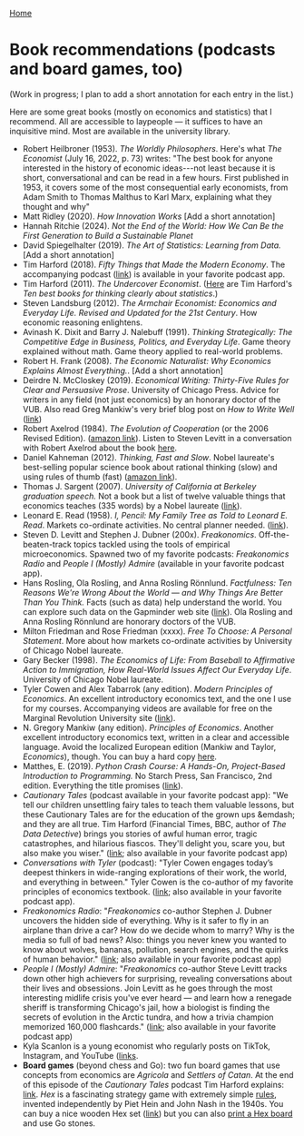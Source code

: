[Home](index.html)

# Book recommendations (podcasts and board games, too)

(Work in progress; I plan to add a short annotation for each entry in the list.)

Here are some great books (mostly on economics and statistics) that I recommend. All are accessible to laypeople &mdash; it suffices to have an inquisitive mind. Most are available in the university library.

* Robert Heilbroner (1953). *The Worldly Philosophers*. Here's what *The Economist* (July 16, 2022, p. 73) writes: "The best book for anyone interested in the history of economic ideas---not least because it is short, conversational and can be read in a few hours. First published in 1953, it covers some of the most consequential early economists, from Adam Smith to Thomas Malthus to Karl Marx, explaining what they thought and why"
* Matt Ridley (2020). *How Innovation Works* [Add a short annotation]
* Hannah Ritchie (2024). *Not the End of the World: How We Can Be the First Generation to Build a Sustainable Planet*  
* David Spiegelhalter (2019). *The Art of Statistics: Learning from Data.* [Add a short annotation]
* Tim Harford (2018). *Fifty Things that Made the Modern Economy*. The accompanying  podcast ([link](https://www.bbc.co.uk/programmes/p04b1g3c/episodes/downloads)) is available in your favorite podcast app. 
* Tim Harford (2011). *The Undercover Economist*. ([Here](https://timharford.com/2022/02/the-ten-best-books-for-thinking-clearly-about-statistics/) are Tim Harford's *Ten best books for thinking clearly about statistics*.)
* Steven Landsburg (2012). *The Armchair Economist: Economics and Everyday Life. Revised and Updated for the 21st Century*. How economic reasoning enlightens.
* Avinash K. Dixit and Barry J. Nalebuff (1991). *Thinking Strategically: The Competitive Edge in Business, Politics, and Everyday Life*. Game theory explained without math. Game theory applied to real-world problems.
* Robert H. Frank (2008). *The Economic Naturalist: Why Economics Explains Almost Everything.*. [Add a short annotation]
* Deirdre N. McCloskey (2019). *Economical Writing: Thirty-Five Rules for Clear and Persuasive Prose*. University of Chicago Press. Advice for writers in any field (not just economics) by an honorary doctor of the VUB. Also read Greg Mankiw's very brief blog post on *How to Write Well* ([link](https://gregmankiw.blogspot.com/2006/10/how-to-write-well.html))
* Robert Axelrod (1984). *The Evolution of Cooperation* (or the 2006 Revised Edition). ([amazon link](https://www.amazon.de/-/en/Robert-Axelrod/dp/0465005640/)). Listen to Steven Levitt in a conversation with Robert Axelrod about the book [here](https://freakonomics.com/podcast/pima-robert-axelrod/).
* Daniel Kahneman (2012). *Thinking, Fast and Slow*. Nobel laureate's best-selling popular science book about rational thinking (slow) and using rules of thumb (fast) ([amazon link](https://www.amazon.de/-/en/Daniel-Kahneman/dp/0141033576/)).
* Thomas J. Sargent (2007). *University of California at Berkeley graduation speech.* Not a book but a list of twelve valuable things that economics teaches (335 words) by a Nobel laureate ([link](https://web.archive.org/web/20140811134744/https://files.nyu.edu/ts43/public/personal/UC_graduation.pdf)).
* Leonard E. Read (1958). *I, Pencil: My Family Tree as Told to Leonard E. Read*. Markets co-ordinate activities. No central planner needed. ([link](https://oll.libertyfund.org/title/read-i-pencil-my-family-tree-as-told-to-leonard-e-read-dec-1958)).
* Steven D. Levitt and Stephen J. Dubner (200x). *Freakonomics*. Off-the-beaten-track topics tackled using the tools of empirical microeconomics. Spawned two of my favorite podcasts: *Freakonomics Radio* and *People I (Mostly) Admire* (available in your favorite podcast app).
* Hans Rosling, Ola Rosling, and Anna Rosling R&ouml;nnlund. *Factfulness: Ten Reasons We're Wrong About the World &mdash; and Why Things Are Better Than You Think.* Facts (such as data) help understand the world. You can explore such data on the Gapminder web site ([link](https://www.gapminder.org/resources/)). Ola Rosling and Anna Rosling R&ouml;nnlund are honorary doctors of the VUB.
* Milton Friedman and Rose Friedman (xxxx). *Free To Choose: A Personal Statement*.  More about how markets co-ordinate activities by University of Chicago Nobel laureate.
* Gary Becker (1998). *The Economics of Life: From Baseball to Affirmative Action to Immigration, How Real-World Issues Affect Our Everyday Life*.  University of Chicago Nobel laureate.
* Tyler Cowen and Alex Tabarrok (any edition). *Modern Principles of Economics*. An excellent introductory economics text, and the one I use for my courses. Accompanying videos are available for free on the Marginal Revolution University site ([link](https://mru.org)).
*  N. Gregory Mankiw (any edition). *Principles of Economics*. Another excellent introductory economics text, written in a clear and accessible language. Avoid the localized European edition (Mankiw and Taylor, *Economics*), though. You can buy a hard copy [here](https://www.cengage.co.uk/books/9780357038314/). 
* Matthes, E. (2019). *Python Crash Course: A Hands-On, Project-Based Introduction to Programming.* No Starch Press, San Francisco, 2nd edition. Everything the title promises ([link](https://nostarch.com/pythoncrashcourse2e)).
* *Cautionary Tales* (podcast available in your favorite podcast app): "We tell our children unsettling fairy tales to teach them valuable lessons, but these Cautionary Tales are for the education of the grown ups &emdash; and they are all true. Tim Harford (Financial Times, BBC, author of *The Data Detective*) brings you stories of awful human error, tragic catastrophes, and hilarious fiascos. They'll delight you, scare you, but also make you wiser." ([link](https://podcasts.apple.com/be/podcast/cautionary-tales-with-tim-harford/id1484511465?i=1000656307400); also available in your favorite podcast app)
* *Conversations with Tyler* (podcast): "Tyler Cowen engages today’s deepest thinkers in wide-ranging explorations of their work, the world, and everything in between." Tyler Cowen is the co-author of my favorite principles of economics textbook. ([link](https://cowenconvos.libsyn.com); also available in your favorite podcast app).
* *Freakonomics Radio*: "*Freakonomics* co-author Stephen J. Dubner uncovers the hidden side of everything. Why is it safer to fly in an airplane than drive a car? How do we decide whom to marry? Why is the media so full of bad news? Also: things you never knew you wanted to know about wolves, bananas, pollution, search engines, and the quirks of human behavior." ([link](https://freakonomics.com/series/freakonomics-radio/); also available in your favorite podcast app)
* *People I (Mostly) Admire*: "*Freakonomics* co-author Steve Levitt tracks down other high achievers for surprising, revealing conversations about their lives and obsessions. Join Levitt as he goes through the most interesting midlife crisis you've ever heard — and learn how a renegade sheriff is transforming Chicago's jail, how a biologist is finding the secrets of evolution in the Arctic tundra, and how a trivia champion memorized 160,000 flashcards."  ([link](https://freakonomics.com/series/freakonomics-radio/); also available in your favorite podcast app)
* Kyla Scanlon is a young economist who regularly posts on TikTok, Instagram, and YouTube ([links](https://kylascanlon.com). 
* **Board games** (beyond chess and Go): two fun board games that use concepts from economics are *Agricola* and *Settlers of Catan*. At the end of this episode of the *Cautionary Tales* podcast Tim Harford explains: [link](https://podcasts.apple.com/be/podcast/cautionary-tales-with-tim-harford/id1484511465?i=1000656307400). *Hex* is a fascinating strategy game with extremely simple [rules](https://www.krammer.nl/hex/), invented independently by Piet Hein and John Nash in the 1940s.  You can buy a nice wooden Hex set ([link](https://www.amazon.com/Hexus-Board-Game-Traditional-Collectors/dp/B09TWVD2YJ/)) but you can also [print a Hex board](https://www.hexboard.com/prints.htm) and use Go stones. 

